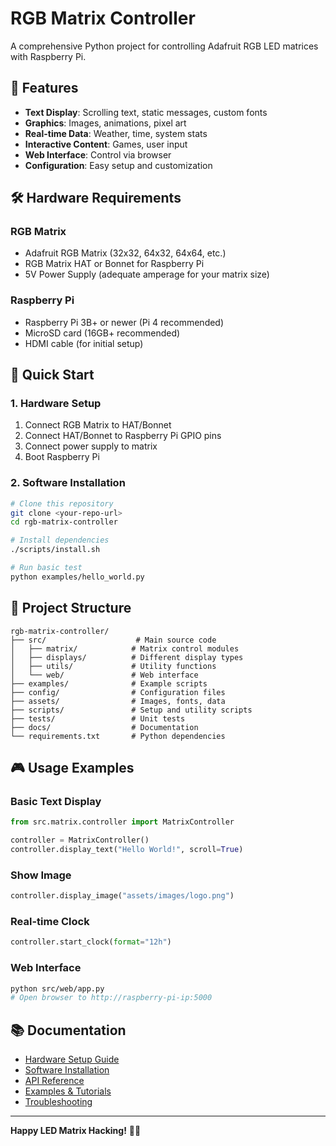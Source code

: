# RGB Matrix Controller

A comprehensive Python project for controlling Adafruit RGB LED matrices with Raspberry Pi.

## 🎯 Features

- **Text Display**: Scrolling text, static messages, custom fonts
- **Graphics**: Images, animations, pixel art
- **Real-time Data**: Weather, time, system stats
- **Interactive Content**: Games, user input
- **Web Interface**: Control via browser
- **Configuration**: Easy setup and customization

## 🛠️ Hardware Requirements

### RGB Matrix
- Adafruit RGB Matrix (32x32, 64x32, 64x64, etc.)
- RGB Matrix HAT or Bonnet for Raspberry Pi
- 5V Power Supply (adequate amperage for your matrix size)

### Raspberry Pi
- Raspberry Pi 3B+ or newer (Pi 4 recommended)
- MicroSD card (16GB+ recommended)
- HDMI cable (for initial setup)

## 🚀 Quick Start

### 1. Hardware Setup
1. Connect RGB Matrix to HAT/Bonnet
2. Connect HAT/Bonnet to Raspberry Pi GPIO pins
3. Connect power supply to matrix
4. Boot Raspberry Pi

### 2. Software Installation
```bash
# Clone this repository
git clone <your-repo-url>
cd rgb-matrix-controller

# Install dependencies
./scripts/install.sh

# Run basic test
python examples/hello_world.py
```

## 📁 Project Structure

```
rgb-matrix-controller/
├── src/                    # Main source code
│   ├── matrix/            # Matrix control modules
│   ├── displays/          # Different display types
│   ├── utils/             # Utility functions
│   └── web/               # Web interface
├── examples/              # Example scripts
├── config/                # Configuration files
├── assets/                # Images, fonts, data
├── scripts/               # Setup and utility scripts
├── tests/                 # Unit tests
├── docs/                  # Documentation
└── requirements.txt       # Python dependencies
```

## 🎮 Usage Examples

### Basic Text Display
```python
from src.matrix.controller import MatrixController

controller = MatrixController()
controller.display_text("Hello World!", scroll=True)
```

### Show Image
```python
controller.display_image("assets/images/logo.png")
```

### Real-time Clock
```python
controller.start_clock(format="12h")
```

### Web Interface
```bash
python src/web/app.py
# Open browser to http://raspberry-pi-ip:5000
```

## 📚 Documentation

- [Hardware Setup Guide](docs/hardware-setup.md)
- [Software Installation](docs/installation.md)
- [API Reference](docs/api-reference.md)
- [Examples & Tutorials](docs/examples.md)
- [Troubleshooting](docs/troubleshooting.md)

---

**Happy LED Matrix Hacking!** 🌈✨
